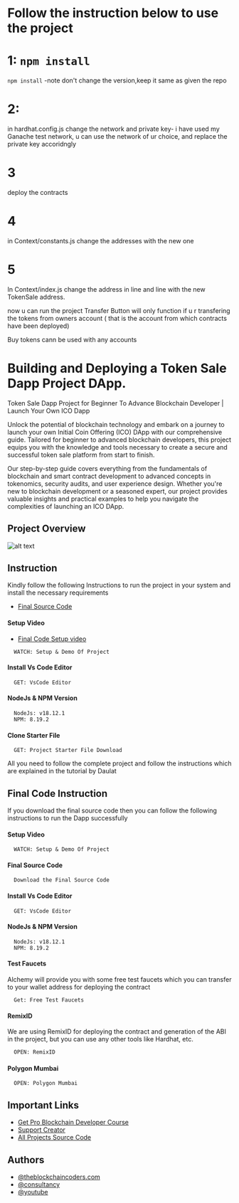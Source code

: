 # Follow the instruction below to use the project
# 1: `npm install`
`npm install`
-note don't change the version,keep it same as given the repo
# 2:
in hardhat.config.js
change the network and private key- i have used my Ganache test network, u can use the network of ur choice, and replace the private key accoridngly
# 3
deploy the contracts
# 4 
in Context/constants.js change the addresses with the new one
# 5
In Context/index.js change the address in line  and line  with the new TokenSale address.

now u can run the project
Transfer Button will only function if u r transfering the tokens from owners account ( that is the account from which contracts have been deployed)

Buy tokens cann be used with any accounts



# Building and Deploying a Token Sale Dapp Project DApp.

Token Sale Dapp Project for Beginner To Advance Blockchain Developer | Launch Your Own ICO Dapp

Unlock the potential of blockchain technology and embark on a journey to launch your own Initial Coin Offering (ICO) DApp with our comprehensive guide. Tailored for beginner to advanced blockchain developers, this project equips you with the knowledge and tools necessary to create a secure and successful token sale platform from start to finish.

Our step-by-step guide covers everything from the fundamentals of blockchain and smart contract development to advanced concepts in tokenomics, security audits, and user experience design. Whether you're new to blockchain development or a seasoned expert, our project provides valuable insights and practical examples to help you navigate the complexities of launching an ICO DApp.

## Project Overview

![alt text](https://www.daulathussain.com/wp-content/uploads/2023/08/erc20-token-selling-dapp-ico-project.jpg)

## Instruction

Kindly follow the following Instructions to run the project in your system and install the necessary requirements


- [Final Source Code](https://www.theblockchaincoders.com/sourceCode/launch-ico-erc20-token-selling-dapp)

#### Setup Video
- [Final Code Setup video](https://youtu.be/7y1sDo7DEU0?si=qriRcGjGAeA8X5RK)

```https://code.visualstudio.com/download
  WATCH: Setup & Demo Of Project
```

#### Install Vs Code Editor

```https://code.visualstudio.com/download
  GET: VsCode Editor
```

#### NodeJs & NPM Version

```https://nodejs.org/en/download
  NodeJs: v18.12.1
  NPM: 8.19.2
```

#### Clone Starter File

```https://github.com/daulathussain/Airdrop-Crypto-Starter-File
  GET: Project Starter File Download
```


All you need to follow the complete project and follow the instructions which are explained in the tutorial by Daulat

## Final Code Instruction

If you download the final source code then you can follow the following instructions to run the Dapp successfully

#### Setup Video

```https://code.visualstudio.com/download
  WATCH: Setup & Demo Of Project
```

#### Final Source Code

```https://www.theblockchaincoders.com/SourceCode
  Download the Final Source Code
```

#### Install Vs Code Editor

```https://code.visualstudio.com/download
  GET: VsCode Editor
```

#### NodeJs & NPM Version

```https://nodejs.org/en/download
  NodeJs: v18.12.1
  NPM: 8.19.2
```


#### Test Faucets

Alchemy will provide you with some free test faucets which you can transfer to your wallet address for deploying the contract

```https://www.alchemy.com/faucets
  Get: Free Test Faucets
```

#### RemixID

We are using RemixID for deploying the contract and generation of the ABI in the project, but you can use any other tools like Hardhat, etc.

```https://remix-project.org
  OPEN: RemixID
```

#### Polygon Mumbai

```https://mumbai.polygonscan.com/
  OPEN: Polygon Mumbai
```

## Important Links

- [Get Pro Blockchain Developer Course](https://www.theblockchaincoders.com/pro-nft-marketplace)
- [Support Creator](https://bit.ly/Support-Creator)
- [All Projects Source Code](https://www.theblockchaincoders.com/SourceCode)


## Authors

- [@theblockchaincoders.com](https://www.theblockchaincoders.com/)
- [@consultancy](https://www.theblockchaincoders.com/consultancy)
- [@youtube](https://www.youtube.com/@daulathussain)

